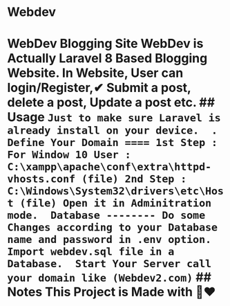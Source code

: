 # Webdev
 # WebDev Blogging Site WebDev is Actually Laravel 8 Based Blogging Website. In Website, User can login/Register,✔ Submit a post, delete a post, Update a post etc.  ## Usage ``` Just to make sure Laravel is already install on your device.  . Define Your Domain ==== 1st Step : For Window 10 User : C:\xampp\apache\conf\extra\httpd-vhosts.conf (file) 2nd Step : C:\Windows\System32\drivers\etc\Host (file) Open it in Adminitration mode.  Database -------- Do some Changes according to your Database name and password in .env option.  Import webdev.sql file in a Database.  Start Your Server call your domain like (Webdev2.com) ```  ## Notes This Project is Made with 💯❤
